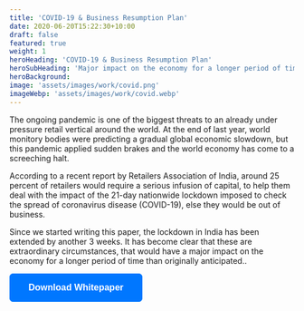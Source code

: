 ```yaml
---
title: 'COVID-19 & Business Resumption Plan'
date: 2020-06-20T15:22:30+10:00
draft: false
featured: true
weight: 1
heroHeading: 'COVID-19 & Business Resumption Plan'
heroSubHeading: 'Major impact on the economy for a longer period of time than originally anticipated'
heroBackground: 
image: 'assets/images/work/covid.png'
imageWebp: 'assets/images/work/covid.webp'
---
```


The ongoing pandemic is one of the biggest threats to an already under pressure retail vertical around the world. At the end of last year, world monitory bodies were predicting a gradual global economic slowdown, but this pandemic applied sudden brakes and the world economy has come to a screeching halt.

According to a recent report by Retailers Association of India, around 25 percent of retailers would require a serious infusion of capital, to help them deal with the impact of the 21-day nationwide lockdown imposed to check the spread of coronavirus disease (COVID-19), else they would be out of business.

Since we started writing this paper, the lockdown in India has been extended by another 3 weeks. It has become clear that these are extraordinary circumstances, that would have a major impact on the economy for a longer period of time than originally anticipated..

<div class="col-lg-3">
<script src="//static.leadpages.net/leadboxes/current/embed.js" async defer></script> <button
data-leadbox-popup="MEmfCcnDD52v99C6CzLhJo" data-leadbox-domain="bluepiconsulting.lpages.co"
style="background: rgb(0, 119, 255);border-color: rgb(0, 119, 255);border-radius: 6px;color: #FFFFFF;display: inline-block;vertical-align: middle;padding: 16px 32px;min-width: 235px;border: 1px solid rgb(0, 119, 255);font-size: 1rem;font-family: Helvetica, Arial, sans-serif;font-weight: bold; text-align: center;outline: 0;line-height: 1;cursor: pointer;-webkit-transition: background 0.3s, color 0.3s, border 0.3s;transition: background 0.3s, color 0.3s, border 0.3s;">Download
Whitepaper</button>
</div>